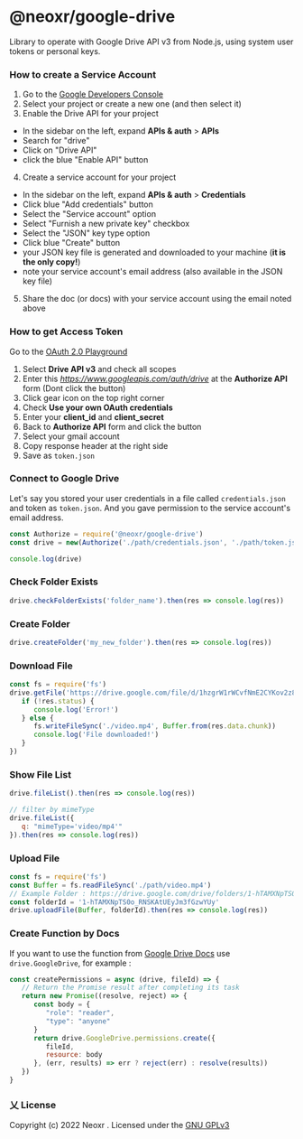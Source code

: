 # @neoxr/google-drive

Library to operate with Google Drive API v3 from Node.js, using system user tokens or personal keys.

### How to create a Service Account

1. Go to the [Google Developers Console](https://console.developers.google.com/project)
2. Select your project or create a new one (and then select it)
3. Enable the Drive API for your project

- In the sidebar on the left, expand **APIs & auth** > **APIs**
- Search for "drive"
- Click on "Drive API"
- click the blue "Enable API" button

4. Create a service account for your project

- In the sidebar on the left, expand **APIs & auth** > **Credentials**
- Click blue "Add credentials" button
- Select the "Service account" option
- Select "Furnish a new private key" checkbox
- Select the "JSON" key type option
- Click blue "Create" button
- your JSON key file is generated and downloaded to your machine (**it is the only copy!**)
- note your service account's email address (also available in the JSON key file)

5. Share the doc (or docs) with your service account using the email noted above

### How to get Access Token

Go to the [OAuth 2.0 Playground](https://developers.google.com/oauthplayground)

1. Select **Drive API v3** and check all scopes
2. Enter this _https://www.googleapis.com/auth/drive_ at the **Authorize API** form (Dont click the button)
3. Click gear icon on the top right corner
4. Check **Use your own OAuth credentials**
5. Enter your **client_id** and **client_secret**
6. Back to **Authorize API** form and click the button
7. Select your gmail account
8. Copy response header at the right side
9. Save as `token.json`

### Connect to Google Drive

Let's say you stored your user credentials in a file called `credentials.json` and token as `token.json`. And you gave permission to the service account's email address.

```js
const Authorize = require('@neoxr/google-drive')
const drive = new(Authorize('./path/credentials.json', './path/token.json'))

console.log(drive)
```

### Check Folder Exists

```js
drive.checkFolderExists('folder_name').then(res => console.log(res))
```

### Create Folder

```js
drive.createFolder('my_new_folder').then(res => console.log(res))
```

### Download File

```js
const fs = require('fs')
drive.getFile('https://drive.google.com/file/d/1hzgrW1rWCvfNmE2CYKov2z8zmzOzSGfq/view?usp=drivesdk').then(res => {
   if (!res.status) {
      console.log('Error!')
   } else {
      fs.writeFileSync('./video.mp4', Buffer.from(res.data.chunk))
      console.log('File downloaded!')
   }
})
```

### Show File List

```js
drive.fileList().then(res => console.log(res))

// filter by mimeType
drive.fileList({
   q: "mimeType='video/mp4'"
}).then(res => console.log(res))

```

### Upload File

```js
const fs = require('fs')
const Buffer = fs.readFileSync('./path/video.mp4')
// Example Folder : https://drive.google.com/drive/folders/1-hTAMXNpTS0o_RNSKAtUEyJm3fGzwYUy
const folderId = '1-hTAMXNpTS0o_RNSKAtUEyJm3fGzwYUy'
drive.uploadFile(Buffer, folderId).then(res => console.log(res))
```

### Create Function by Docs

If you want to use the function from [Google Drive Docs](https://developers.google.com/drive/api/guides/about-sdk) use `drive.GoogleDrive`, for example :

```js
const createPermissions = async (drive, fileId) => {
   // Return the Promise result after completing its task
   return new Promise((resolve, reject) => {
      const body = {
         "role": "reader",
         "type": "anyone"
      }
      return drive.GoogleDrive.permissions.create({
         fileId,
         resource: body
      }, (err, results) => err ? reject(err) : resolve(results))
   })
}
```

### 乂  License
Copyright (c) 2022 Neoxr . Licensed under the [GNU GPLv3](https://github.com/neoxr/google-drive/blob/master/LICENSE)